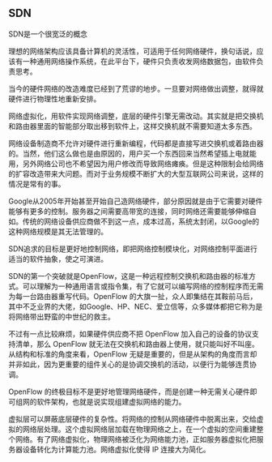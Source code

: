 ## SDN
SDN是一个很宽泛的概念

理想的网络架构应该具备计算机的灵活性，可适用于任何网络硬件，换句话说，应该有一种通用网络操作系统，在此平台下，硬件只负责收发网络数据包，由软件负责思考。

当今的硬件网络的改造难度已经到了荒谬的地步。一旦要对网络做出调整，就得就硬件进行物理性地重新安排。

网络虚拟化，用软件实现网络调整，底层的硬件引擎无需改动。其实就是把交换机和路由器里面的智能部分取出移到软件上，这样交换机就不需要知道太多东西。

网络设备制造商不允许对硬件进行重新编程，代码都是直接写进交换机或着路由器的。当然，他们这么做也是由原因的，用户买一个东西回来当然希望插上电就能用，另外网络公司也不希望因为用户修改而导致网络瘫痪。但是这种限制会给网络的扩容改造带来大问题。而对于业务规模不断扩大的大型互联网公司来说，这样的情况是常有的事。

Google从2005年开始甚至开始自己造网络硬件，部分原因就是由于它需要对硬件能够有更多的控制。服务器之间需要高带宽的连接，同时网络还需要能够伸缩自如。传统的网络设备供应商做不到这一点，成本过高，系统太封闭，以Google的这种网络规模是其无法管理的。

SDN追求的目标是更好地控制网络，即把网络控制模块化，对网络控制平面进行适当的软件抽象，使之可演进。

SDN的第一个突破就是OpenFlow，这是一种远程控制交换机和路由器的标准方式。可以理解为一种通用语言或指令集，有了它就可以编写网络的控制程序而无需为每一台路由器重写代码。OpenFlow 的大旗一扯，众人即集结在其鞍前马后，其中不乏业界的大佬，如Google、HP、NEC、爱立信等，众多媒体都把它称为是将网络带出野蛮的中世纪的救主。

不过有一点比较麻烦，如果硬件供应商不把 OpenFlow 加入自己的设备的协议支持清单，那么 OpenFlow 就无法在交换机和路由器上使用，就只能叫好不叫座。从结构和标准的角度来看，OpenFlow 无疑是重要的，但是从架构的角度而言却并非如此，因为更重要的组件关心的是协调交换机的活动，以便行为能够连贯协调。

OpenFlow 的终极目标不是更好地管理网络硬件，而是创建一种无需关心硬件即可组网的软件架构，也就是说实现组建虚拟网络的能力。

虚拟层可以屏蔽底层硬件的复杂性。将网络的控制从网络硬件中脱离出来，交给虚拟的网络层处理。这个虚拟网络层加载在物理网络之上，在一个虚拟的空间重建整个网络。有了网络虚拟化，物理网络被泛化为网络能力池，正如服务器虚拟化把服务器设备转化为计算能力池。网络虚拟化使得 IP 连接大为简化。